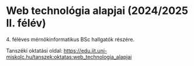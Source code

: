 # Web technológia alapjai (2024/2025 II. félév)

4\. féléves mérnökinformatikus BSc hallgatók részére.

Tanszéki oktatási oldal: https://edu.iit.uni-miskolc.hu/tanszek:oktatas:web_technologia_alapjai

